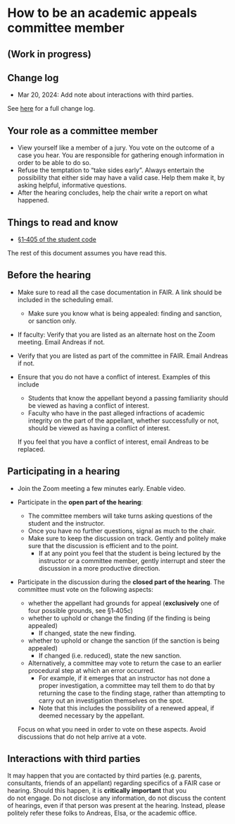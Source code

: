 # How to be an academic appeals committee member

## (Work in progress)

## Change log

* Mar 20, 2024: Add note about interactions with third parties.

See [here](https://github.com/inducer/uiuc-academic-integrity/blob/main/doc/serving-as-a-committee-member.md) for a full change log.

## Your role as a committee member

* View yourself like a member of a jury. You vote on the outcome of a case you hear. You are responsible for gathering enough information in order to be able to do so.  
* Refuse the temptation to “take sides early”. Always entertain the possibility that either side may have a valid case. Help them make it, by asking helpful, informative questions.  
* After the hearing concludes, help the chair write a report on what happened.

## Things to read and know

* [§1‑405 of the student code](https://studentcode.illinois.edu/article1/part4/1-405/)

The rest of this document assumes you have read this.

## Before the hearing

* Make sure to read all the case documentation in FAIR. A link should be included in the scheduling email.  
  * Make sure you know what is being appealed: finding and sanction, or sanction only.  
* If faculty: Verify that you are listed as an alternate host on the Zoom meeting. Email Andreas if not.  
* Verify that you are listed as part of the committee in FAIR. Email Andreas if not.  
* Ensure that you do not have a conflict of interest. Examples of this include  
  * Students that know the appellant beyond a passing familiarity should be viewed as having a conflict of interest.  
  * Faculty who have in the past alleged infractions of academic integrity on the part of the appellant, whether successfully or not,  should be viewed as having a conflict of interest.

  If you feel that you have a conflict of interest, email Andreas to be replaced.

## Participating in a hearing

* Join the Zoom meeting a few minutes early. Enable video.  
* Participate in the **open part of the hearing**:  
  * The committee members will take turns asking questions of the student and the instructor.  
  * Once you have no further questions, signal as much to the chair.  
  * Make sure to keep the discussion on track. Gently and politely make sure that the discussion is efficient and to the point.  
    * If at any point you feel that the student is being lectured by the instructor or a committee member, gently interrupt and steer the discussion in a more productive direction.  
* Participate in the discussion during the **closed part of the hearing**. The committee must vote on the following aspects:  
  * whether the appellant had grounds for appeal (**exclusively** one of four possible grounds, see §1‑405c)  
  * whether to uphold or change the finding (if the finding is being appealed)  
    * If changed, state the new finding.  
  * whether to uphold or change the sanction (if the sanction is being appealed)  
    * If changed (i.e. reduced), state the new sanction.  
  * Alternatively, a committee may vote to return the case to an earlier procedural step at which an error occurred.  
    * For example, if it emerges that an instructor has not done a proper investigation, a committee may tell them to do that by returning the case to the finding stage, rather than attempting to carry out an investigation themselves on the spot.  
    * Note that this includes the possibility of a renewed appeal, if deemed necessary by the appellant.

  Focus on what you need in order to vote on these aspects. Avoid discussions that do not help arrive at a vote.

## Interactions with third parties

It may happen that you are contacted by third parties (e.g. parents, consultants, friends of an appellant) regarding specifics of a FAIR case or hearing.  Should this happen, it is **critically important** that you  
do not engage.  Do not disclose any information, do not discuss the content of hearings, even if that person was present at the hearing. Instead, please politely refer these folks to Andreas, Elsa, or the academic office.  
